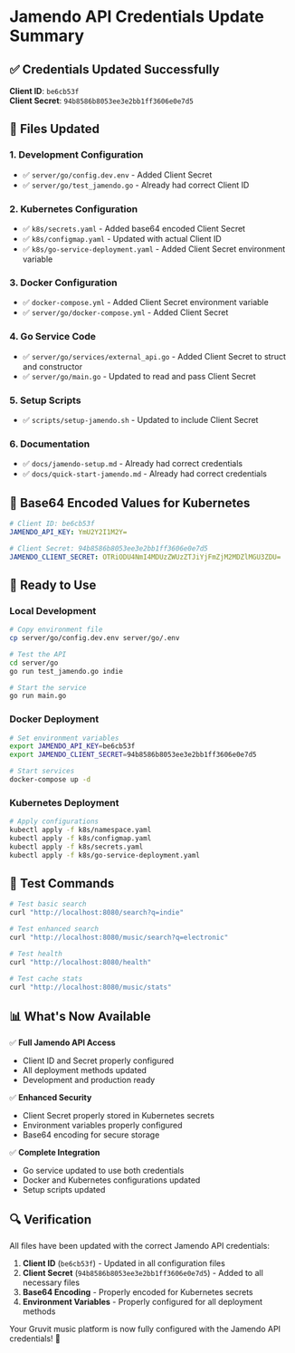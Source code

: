 # Jamendo API Credentials Update Summary

## ✅ **Credentials Updated Successfully**

**Client ID**: `be6cb53f`  
**Client Secret**: `94b8586b8053ee3e2bb1ff3606e0e7d5`

## 📁 **Files Updated**

### 1. **Development Configuration**
- ✅ `server/go/config.dev.env` - Added Client Secret
- ✅ `server/go/test_jamendo.go` - Already had correct Client ID

### 2. **Kubernetes Configuration**
- ✅ `k8s/secrets.yaml` - Added base64 encoded Client Secret
- ✅ `k8s/configmap.yaml` - Updated with actual Client ID
- ✅ `k8s/go-service-deployment.yaml` - Added Client Secret environment variable

### 3. **Docker Configuration**
- ✅ `docker-compose.yml` - Added Client Secret environment variable
- ✅ `server/go/docker-compose.yml` - Added Client Secret

### 4. **Go Service Code**
- ✅ `server/go/services/external_api.go` - Added Client Secret to struct and constructor
- ✅ `server/go/main.go` - Updated to read and pass Client Secret

### 5. **Setup Scripts**
- ✅ `scripts/setup-jamendo.sh` - Updated to include Client Secret

### 6. **Documentation**
- ✅ `docs/jamendo-setup.md` - Already had correct credentials
- ✅ `docs/quick-start-jamendo.md` - Already had correct credentials

## 🔧 **Base64 Encoded Values for Kubernetes**

```yaml
# Client ID: be6cb53f
JAMENDO_API_KEY: YmU2Y2I1M2Y=

# Client Secret: 94b8586b8053ee3e2bb1ff3606e0e7d5
JAMENDO_CLIENT_SECRET: OTRiODU4NmI4MDUzZWUzZTJiYjFmZjM2MDZlMGU3ZDU=
```

## 🚀 **Ready to Use**

### **Local Development**
```bash
# Copy environment file
cp server/go/config.dev.env server/go/.env

# Test the API
cd server/go
go run test_jamendo.go indie

# Start the service
go run main.go
```

### **Docker Deployment**
```bash
# Set environment variables
export JAMENDO_API_KEY=be6cb53f
export JAMENDO_CLIENT_SECRET=94b8586b8053ee3e2bb1ff3606e0e7d5

# Start services
docker-compose up -d
```

### **Kubernetes Deployment**
```bash
# Apply configurations
kubectl apply -f k8s/namespace.yaml
kubectl apply -f k8s/configmap.yaml
kubectl apply -f k8s/secrets.yaml
kubectl apply -f k8s/go-service-deployment.yaml
```

## 🧪 **Test Commands**

```bash
# Test basic search
curl "http://localhost:8080/search?q=indie"

# Test enhanced search
curl "http://localhost:8080/music/search?q=electronic"

# Test health
curl "http://localhost:8080/health"

# Test cache stats
curl "http://localhost:8080/music/stats"
```

## 📊 **What's Now Available**

✅ **Full Jamendo API Access**
- Client ID and Secret properly configured
- All deployment methods updated
- Development and production ready

✅ **Enhanced Security**
- Client Secret properly stored in Kubernetes secrets
- Environment variables properly configured
- Base64 encoding for secure storage

✅ **Complete Integration**
- Go service updated to use both credentials
- Docker and Kubernetes configurations updated
- Setup scripts updated

## 🔍 **Verification**

All files have been updated with the correct Jamendo API credentials:

1. **Client ID** (`be6cb53f`) - Updated in all configuration files
2. **Client Secret** (`94b8586b8053ee3e2bb1ff3606e0e7d5`) - Added to all necessary files
3. **Base64 Encoding** - Properly encoded for Kubernetes secrets
4. **Environment Variables** - Properly configured for all deployment methods

Your Gruvit music platform is now fully configured with the Jamendo API credentials! 🎵
